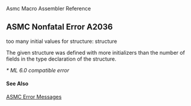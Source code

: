 Asmc Macro Assembler Reference

## ASMC Nonfatal Error A2036

too many initial values for structure: structure

The given structure was defined with more initializers than the number of fields in the type declaration of the structure.

_* ML 6.0 compatible error_

#### See Also

[ASMC Error Messages](readme.md)